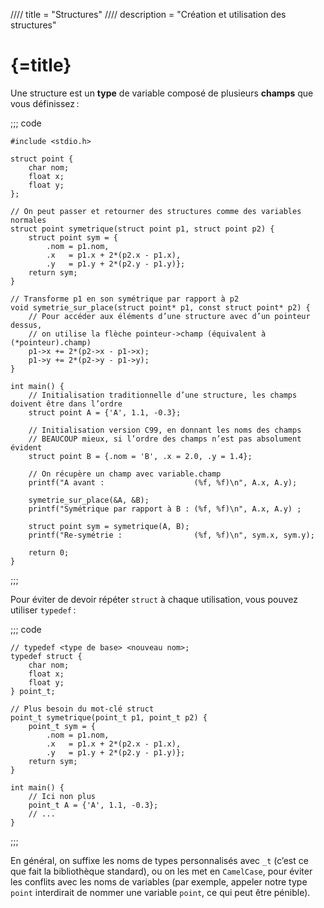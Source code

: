 //// title = "Structures"
//// description = "Création et utilisation des structures"

# {=title}

Une structure est un **type** de variable composé de plusieurs **champs** que vous définissez :

;;; code
```c/result/linenos
#include <stdio.h>

struct point {
	char nom;
	float x;
	float y;
};

// On peut passer et retourner des structures comme des variables normales
struct point symetrique(struct point p1, struct point p2) {
	struct point sym = {
		.nom = p1.nom,
		.x   = p1.x + 2*(p2.x - p1.x),
		.y   = p1.y + 2*(p2.y - p1.y)};
	return sym;
}

// Transforme p1 en son symétrique par rapport à p2
void symetrie_sur_place(struct point* p1, const struct point* p2) {
	// Pour accéder aux éléments d’une structure avec d’un pointeur dessus,
	// on utilise la flèche pointeur->champ (équivalent à (*pointeur).champ)
	p1->x += 2*(p2->x - p1->x);
	p1->y += 2*(p2->y - p1->y);
}

int main() {
	// Initialisation traditionnelle d’une structure, les champs doivent être dans l’ordre
	struct point A = {'A', 1.1, -0.3};

	// Initialisation version C99, en donnant les noms des champs
	// BEAUCOUP mieux, si l’ordre des champs n’est pas absolument évident
	struct point B = {.nom = 'B', .x = 2.0, .y = 1.4};

	// On récupère un champ avec variable.champ
	printf("A avant :                    (%f, %f)\n", A.x, A.y);

	symetrie_sur_place(&A, &B);
	printf("Symétrique par rapport à B : (%f, %f)\n", A.x, A.y) ;

	struct point sym = symetrique(A, B);
	printf("Re-symétrie :                (%f, %f)\n", sym.x, sym.y);

	return 0;
}
```
;;;

Pour éviter de devoir répéter `struct` à chaque utilisation, vous pouvez utiliser `typedef` :

;;; code
```c//linenos
// typedef <type de base> <nouveau nom>;
typedef struct {
	char nom;
	float x;
	float y;
} point_t;

// Plus besoin du mot-clé struct
point_t symetrique(point_t p1, point_t p2) {
	point_t sym = {
		.nom = p1.nom,
		.x   = p1.x + 2*(p2.x - p1.x),
		.y   = p1.y + 2*(p2.y - p1.y)};
	return sym;
}

int main() {
	// Ici non plus
	point_t A = {'A', 1.1, -0.3};
	// ...
}
```
;;;

En général, on suffixe les noms de types personnalisés avec `_t` (c’est ce que fait la bibliothèque standard), ou on les met en `CamelCase`, pour éviter les conflits avec les noms de variables (par exemple, appeler notre type `point` interdirait de nommer une variable `point`, ce qui peut être pénible).
